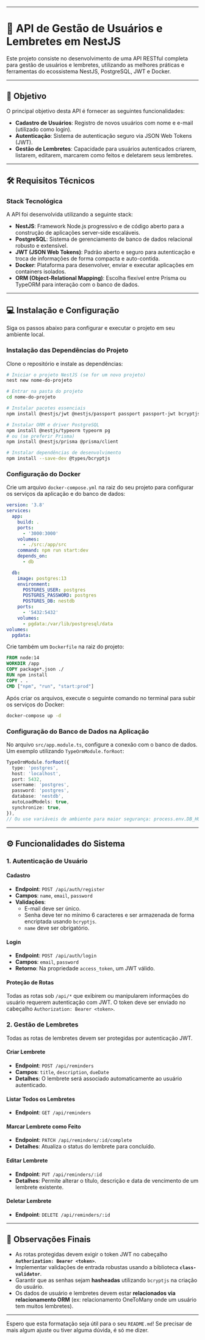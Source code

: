 
-----

# 🚀 API de Gestão de Usuários e Lembretes em NestJS

Este projeto consiste no desenvolvimento de uma API RESTful completa para gestão de usuários e lembretes, utilizando as melhores práticas e ferramentas do ecossistema NestJS, PostgreSQL, JWT e Docker.

-----

## 🎯 Objetivo

O principal objetivo desta API é fornecer as seguintes funcionalidades:

  * **Cadastro de Usuários**: Registro de novos usuários com nome e e-mail (utilizado como login).
  * **Autenticação**: Sistema de autenticação seguro via JSON Web Tokens (JWT).
  * **Gestão de Lembretes**: Capacidade para usuários autenticados criarem, listarem, editarem, marcarem como feitos e deletarem seus lembretes.

-----

## 🛠️ Requisitos Técnicos

### Stack Tecnológica

A API foi desenvolvida utilizando a seguinte stack:

  * **NestJS**: Framework Node.js progressivo e de código aberto para a construção de aplicações server-side escaláveis.
  * **PostgreSQL**: Sistema de gerenciamento de banco de dados relacional robusto e extensível.
  * **JWT (JSON Web Tokens)**: Padrão aberto e seguro para autenticação e troca de informações de forma compacta e auto-contida.
  * **Docker**: Plataforma para desenvolver, enviar e executar aplicações em containers isolados.
  * **ORM (Object-Relational Mapping)**: Escolha flexível entre Prisma ou TypeORM para interação com o banco de dados.

-----

## 💻 Instalação e Configuração

Siga os passos abaixo para configurar e executar o projeto em seu ambiente local.

### Instalação das Dependências do Projeto

Clone o repositório e instale as dependências:

```bash
# Iniciar o projeto NestJS (se for um novo projeto)
nest new nome-do-projeto

# Entrar na pasta do projeto
cd nome-do-projeto

# Instalar pacotes essenciais
npm install @nestjs/jwt @nestjs/passport passport passport-jwt bcryptjs class-validator class-transformer

# Instalar ORM e driver PostgreSQL
npm install @nestjs/typeorm typeorm pg
# ou (se preferir Prisma)
npm install @nestjs/prisma @prisma/client

# Instalar dependências de desenvolvimento
npm install --save-dev @types/bcryptjs
```

### Configuração do Docker

Crie um arquivo `docker-compose.yml` na raiz do seu projeto para configurar os serviços da aplicação e do banco de dados:

```yaml
version: '3.8'
services:
  app:
    build: .
    ports:
      - '3000:3000'
    volumes:
      - ./src:/app/src
    command: npm run start:dev
    depends_on:
      - db

  db:
    image: postgres:13
    environment:
      POSTGRES_USER: postgres
      POSTGRES_PASSWORD: postgres
      POSTGRES_DB: nestdb
    ports:
      - '5432:5432'
    volumes:
      - pgdata:/var/lib/postgresql/data
volumes:
  pgdata:
```

Crie também um `Dockerfile` na raiz do projeto:

```dockerfile
FROM node:14
WORKDIR /app
COPY package*.json ./
RUN npm install
COPY . .
CMD ["npm", "run", "start:prod"]
```

Após criar os arquivos, execute o seguinte comando no terminal para subir os serviços do Docker:

```bash
docker-compose up -d
```

### Configuração do Banco de Dados na Aplicação

No arquivo `src/app.module.ts`, configure a conexão com o banco de dados. Um exemplo utilizando `TypeOrmModule.forRoot`:

```typescript
TypeOrmModule.forRoot({
  type: 'postgres',
  host: 'localhost',
  port: 5432,
  username: 'postgres',
  password: 'postgres',
  database: 'nestdb',
  autoLoadModels: true,
  synchronize: true,
}),
// Ou use variáveis de ambiente para maior segurança: process.env.DB_HOST, etc.
```

-----

## ⚙️ Funcionalidades do Sistema

### 1\. Autenticação de Usuário

#### Cadastro

  * **Endpoint**: `POST /api/auth/register`
  * **Campos**: `name`, `email`, `password`
  * **Validações**:
      * E-mail deve ser único.
      * Senha deve ter no mínimo 6 caracteres e ser armazenada de forma encriptada usando `bcryptjs`.
      * `name` deve ser obrigatório.

#### Login

  * **Endpoint**: `POST /api/auth/login`
  * **Campos**: `email`, `password`
  * **Retorno**: Na propriedade `access_token`, um JWT válido.

#### Proteção de Rotas

Todas as rotas sob `/api/*` que exibirem ou manipularem informações do usuário requerem autenticação com JWT. O token deve ser enviado no cabeçalho `Authorization: Bearer <token>`.

### 2\. Gestão de Lembretes

Todas as rotas de lembretes devem ser protegidas por autenticação JWT.

#### Criar Lembrete

  * **Endpoint**: `POST /api/reminders`
  * **Campos**: `title`, `description`, `dueDate`
  * **Detalhes**: O lembrete será associado automaticamente ao usuário autenticado.

#### Listar Todos os Lembretes

  * **Endpoint**: `GET /api/reminders`

#### Marcar Lembrete como Feito

  * **Endpoint**: `PATCH /api/reminders/:id/complete`
  * **Detalhes**: Atualiza o status do lembrete para concluído.

#### Editar Lembrete

  * **Endpoint**: `PUT /api/reminders/:id`
  * **Detalhes**: Permite alterar o título, descrição e data de vencimento de um lembrete existente.

#### Deletar Lembrete

  * **Endpoint**: `DELETE /api/reminders/:id`

-----

## 📝 Observações Finais

  * As rotas protegidas devem exigir o token JWT no cabeçalho **`Authorization: Bearer <token>`**.
  * Implementar validações de entrada robustas usando a biblioteca **`class-validator`**.
  * Garantir que as senhas sejam **hasheadas** utilizando `bcryptjs` na criação do usuário.
  * Os dados de usuário e lembretes devem estar **relacionados via relacionamento ORM** (ex: relacionamento OneToMany onde um usuário tem muitos lembretes).

-----

Espero que esta formatação seja útil para o seu `README.md`\! Se precisar de mais algum ajuste ou tiver alguma dúvida, é só me dizer.
